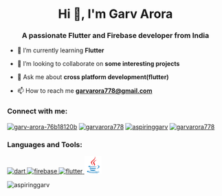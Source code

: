 <h1 align="center">Hi 👋, I'm Garv Arora</h1>
<h3 align="center">A passionate Flutter and Firebase developer from India</h3>

- 🌱 I’m currently learning **Flutter**

- 👯 I’m looking to collaborate on **some interesting projects**

- 💬 Ask me about **cross platform development(flutter)**

- 📫 How to reach me **garvarora778@gmail.com**

<h3 align="left">Connect with me:</h3>
<p align="left">
<a href="https://linkedin.com/in/garv-arora-76b18120b" target="blank"><img align="center" src="https://raw.githubusercontent.com/rahuldkjain/github-profile-readme-generator/master/src/images/icons/Social/linked-in-alt.svg" alt="garv-arora-76b18120b" height="30" width="40" /></a>
<a href="https://www.codechef.com/users/garvarora778" target="blank"><img align="center" src="https://cdn.jsdelivr.net/npm/simple-icons@3.1.0/icons/codechef.svg" alt="garvarora778" height="30" width="40" /></a>
<a href="https://www.leetcode.com/aspiringgarv" target="blank"><img align="center" src="https://raw.githubusercontent.com/rahuldkjain/github-profile-readme-generator/master/src/images/icons/Social/leet-code.svg" alt="aspiringgarv" height="30" width="40" /></a>
<a href="https://auth.geeksforgeeks.org/user/garvarora778" target="blank"><img align="center" src="https://raw.githubusercontent.com/rahuldkjain/github-profile-readme-generator/master/src/images/icons/Social/geeks-for-geeks.svg" alt="garvarora778" height="30" width="40" /></a>
</p>

<h3 align="left">Languages and Tools:</h3>
<p align="left"> <a href="https://dart.dev" target="_blank" rel="noreferrer"> <img src="https://www.vectorlogo.zone/logos/dartlang/dartlang-icon.svg" alt="dart" width="40" height="40"/> </a> <a href="https://firebase.google.com/" target="_blank" rel="noreferrer"> <img src="https://www.vectorlogo.zone/logos/firebase/firebase-icon.svg" alt="firebase" width="40" height="40"/> </a> <a href="https://flutter.dev" target="_blank" rel="noreferrer"> <img src="https://www.vectorlogo.zone/logos/flutterio/flutterio-icon.svg" alt="flutter" width="40" height="40"/> </a> <a href="https://www.java.com" target="_blank" rel="noreferrer"> <img src="https://raw.githubusercontent.com/devicons/devicon/master/icons/java/java-original.svg" alt="java" width="40" height="40"/> </a> </p>

<p><img align="center" src="https://github-readme-stats.vercel.app/api/top-langs?username=aspiringgarv&show_icons=true&locale=en&layout=compact" alt="aspiringgarv" /></p>
